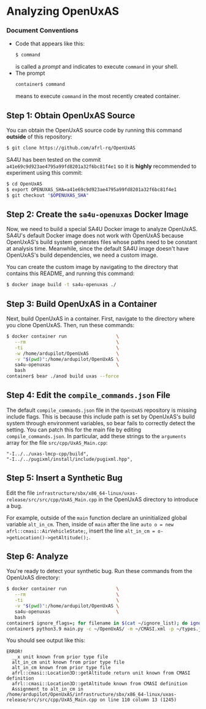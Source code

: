 # Analyzing OpenUxAS

### Document Conventions
- Code that appears like this:
  ```sh
  $ command
  ```
  is called a *prompt* and indicates to execute `command` in your shell.
- The prompt
  ```sh
  container$ command
  ```
  means to execute `command` in the most recently created container.

## Step 1: Obtain OpenUxAS Source
You can obtain the OpenUxAS source code by running this command **outside** of this repository:
```sh
$ git clone https://github.com/afrl-rq/OpenUxAS
```

SA4U has been tested on the commit `a41e69c9d923ae4795a99fd8201a32f6bc81f4e1` so it is **highly** recommended to experiment using this commit:
```sh
$ cd OpenUxAS
$ export OPENUXAS_SHA=a41e69c9d923ae4795a99fd8201a32f6bc81f4e1
$ git checkout "$OPENUXAS_SHA"
```

## Step 2: Create the `sa4u-openuxas` Docker Image
Now, we need to build a special SA4U Docker image to analyze OpenUxAS. SA4U's default Docker image does not work with OpenUxAS because OpenUxAS's build system generates files whose paths need to be constant at analysis time. Meanwhile, since the default SA4U image doesn't have OpenUxAS's build dependencies, we need a custom image.

You can create the custom image by navigating to the directory that contains this README, and running this command:
```sh
$ docker image build -t sa4u-openuxas ./
```

## Step 3: Build OpenUxAS in a Container
Next, build OpenUxAS in a container. First, navigate to the directory where you clone OpenUxAS. Then, run these commands:
```sh
$ docker container run                  \
   --rm                                 \
   -ti                                  \
   -w /home/ardupilot/OpenUxAS          \
   -v "$(pwd)":/home/ardupilot/OpenUxAS \
   sa4u-openuxas                        \
   bash
container$ bear ./anod build uxas --force
```

## Step 4: Edit the `compile_commands.json` File
The default `compile_commands.json` file in the `OpenUxAS` repository is missing include flags. This is because this include path is set by OpenUxAS's build system through environment variables, so bear fails to correctly detect the setting. You can patch this for the main file by editing `compile_commands.json`. In particular, add these strings to the `arguments` array for the file `src/cpp/UxAS_Main.cpp`:
```
"-I../../uxas-lmcp-cpp/build",
"-I../../pugixml/install/include/pugixml.hpp",
```

## Step 5: Insert a Synthetic Bug
Edit the file `infrastructure/sbx/x86_64-linux/uxas-release/src/src/cpp/UxAS_Main.cpp` in the OpenUxAS directory to introduce a bug.

For example, outside of the `main` function declare an uninitialized global variable `alt_in_cm`. Then, inside of `main` after the line `auto o = new afrl::cmasi::AirVehicleState;`, insert the line `alt_in_cm = o->getLocation()->getAltitude();`.

## Step 6: Analyze
You're ready to detect your synthetic bug. Run these commands from the OpenUxAS directory:
```sh
$ docker container run                  \
   --rm                                 \
   -ti                                  \
   -v "$(pwd)":/home/ardupilot/OpenUxAS \
   sa4u-openuxas                        \
   bash
container$ ignore_flags=; for filename in $(cat ~/ignore_list); do ignore_flags="-i ${filename} ${ignore_flags}";	done
container$ python3.9 main.py -c ~/OpenUxAS/ -m ~/CMASI.xml -p ~/types.json $ignore_flags
```

You should see output like this:
```
ERROR!
  __x unit known from prior type file
  alt_in_cm unit known from prior type file
  alt_in_cm known from prior type file
  afrl::cmasi::Location3D::getAltitude return unit known from CMASI definition
  afrl::cmasi::Location3D::getAltitude known from CMASI definition
  Assignment to alt_in_cm in /home/ardupilot/OpenUxAS/infrastructure/sbx/x86_64-linux/uxas-release/src/src/cpp/UxAS_Main.cpp on line 110 column 13 (1245)
```

